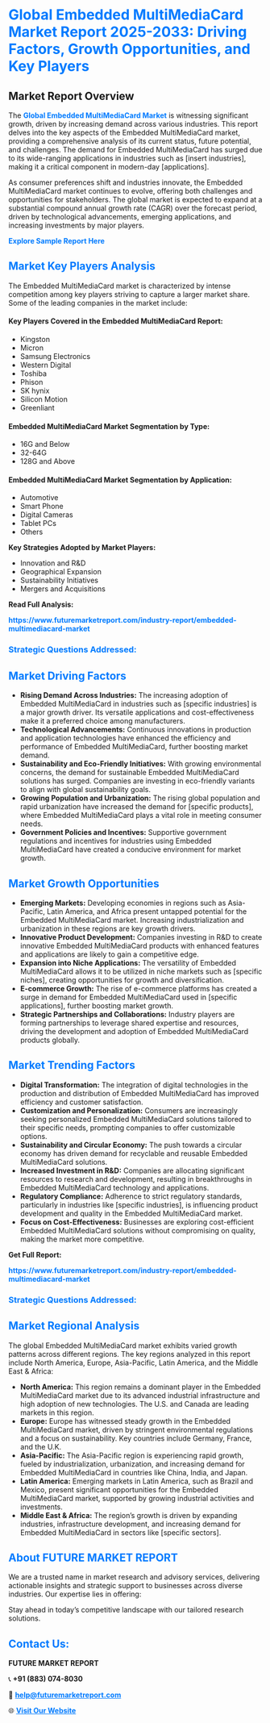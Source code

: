 <h1 style="color: #007BFF;">Global Embedded MultiMediaCard Market Report 2025-2033: Driving Factors, Growth Opportunities, and Key Players</h1>

<section id="overview">
<h2>Market Report Overview</h2>
<p>The <a href="https://www.futuremarketreport.com/industry-report/embedded-multimediacard-market" style="color: #007BFF; text-decoration: none;"><strong>Global Embedded MultiMediaCard Market</strong></a> is witnessing significant growth, driven by increasing demand across various industries. This report delves into the key aspects of the Embedded MultiMediaCard market, providing a comprehensive analysis of its current status, future potential, and challenges. The demand for Embedded MultiMediaCard has surged due to its wide-ranging applications in industries such as [insert industries], making it a critical component in modern-day [applications].</p>
<p>As consumer preferences shift and industries innovate, the Embedded MultiMediaCard market continues to evolve, offering both challenges and opportunities for stakeholders. The global market is expected to expand at a substantial compound annual growth rate (CAGR) over the forecast period, driven by technological advancements, emerging applications, and increasing investments by major players.</p>
</section>

<section id="overview">
<p><a href="https://www.futuremarketreport.com/request-sample/reportId=75169" style="color: #007BFF; text-decoration: none;"><strong>Explore Sample Report Here</strong></a></p>
</section>

<section id="key-players">
<h2 style="color: #007BFF;">Market Key Players Analysis</h2>
<p>The Embedded MultiMediaCard market is characterized by intense competition among key players striving to capture a larger market share. Some of the leading companies in the market include:</p>
<h4>Key Players Covered in the Embedded MultiMediaCard Report:</h4>
<ul><li>Kingston</li><li>Micron</li><li>Samsung Electronics</li><li>Western Digital</li><li>Toshiba</li><li>Phison</li><li>SK hynix</li><li>Silicon Motion</li><li>Greenliant</li></ul>
<h4>Embedded MultiMediaCard Market Segmentation by Type:</h4>
<ul><li>16G and Below</li><li>32-64G</li><li>128G and Above</li></ul>

<h4>Embedded MultiMediaCard Market Segmentation by Application:</h4>
<ul><li>Automotive</li><li>Smart Phone</li><li>Digital Cameras</li><li>Tablet PCs</li><li>Others</li></ul>
<p><strong>Key Strategies Adopted by Market Players:</strong></p>
<ul>
<li>Innovation and R&D</li>
<li>Geographical Expansion</li>
<li>Sustainability Initiatives</li>
<li>Mergers and Acquisitions</li>
</ul>
</section>

<section>
<p><strong>Read Full Analysis: </strong></p><a href="https://www.futuremarketreport.com/industry-report/embedded-multimediacard-market" style="color: #007BFF; text-decoration: none;"><strong>https://www.futuremarketreport.com/industry-report/embedded-multimediacard-market</strong></a>
<h3 style="color: #007BFF;">Strategic Questions Addressed:</h3>
</section>

<section id="driving-factors">
<h2 style="color: #007BFF;">Market Driving Factors</h2>
<ul>
<li><strong>Rising Demand Across Industries:</strong> The increasing adoption of Embedded MultiMediaCard in industries such as [specific industries] is a major growth driver. Its versatile applications and cost-effectiveness make it a preferred choice among manufacturers.</li>
<li><strong>Technological Advancements:</strong> Continuous innovations in production and application technologies have enhanced the efficiency and performance of Embedded MultiMediaCard, further boosting market demand.</li>
<li><strong>Sustainability and Eco-Friendly Initiatives:</strong> With growing environmental concerns, the demand for sustainable Embedded MultiMediaCard solutions has surged. Companies are investing in eco-friendly variants to align with global sustainability goals.</li>
<li><strong>Growing Population and Urbanization:</strong> The rising global population and rapid urbanization have increased the demand for [specific products], where Embedded MultiMediaCard plays a vital role in meeting consumer needs.</li>
<li><strong>Government Policies and Incentives:</strong> Supportive government regulations and incentives for industries using Embedded MultiMediaCard have created a conducive environment for market growth.</li>
</ul>
</section>

<section id="growth-opportunities">
<h2 style="color: #007BFF;">Market Growth Opportunities</h2>
<ul>
<li><strong>Emerging Markets:</strong> Developing economies in regions such as Asia-Pacific, Latin America, and Africa present untapped potential for the Embedded MultiMediaCard market. Increasing industrialization and urbanization in these regions are key growth drivers.</li>
<li><strong>Innovative Product Development:</strong> Companies investing in R&D to create innovative Embedded MultiMediaCard products with enhanced features and applications are likely to gain a competitive edge.</li>
<li><strong>Expansion into Niche Applications:</strong> The versatility of Embedded MultiMediaCard allows it to be utilized in niche markets such as [specific niches], creating opportunities for growth and diversification.</li>
<li><strong>E-commerce Growth:</strong> The rise of e-commerce platforms has created a surge in demand for Embedded MultiMediaCard used in [specific applications], further boosting market growth.</li>
<li><strong>Strategic Partnerships and Collaborations:</strong> Industry players are forming partnerships to leverage shared expertise and resources, driving the development and adoption of Embedded MultiMediaCard products globally.</li>
</ul>
</section>

<section id="trending-factors">
<h2 style="color: #007BFF;">Market Trending Factors</h2>
<ul>
<li><strong>Digital Transformation:</strong> The integration of digital technologies in the production and distribution of Embedded MultiMediaCard has improved efficiency and customer satisfaction.</li>
<li><strong>Customization and Personalization:</strong> Consumers are increasingly seeking personalized Embedded MultiMediaCard solutions tailored to their specific needs, prompting companies to offer customizable options.</li>
<li><strong>Sustainability and Circular Economy:</strong> The push towards a circular economy has driven demand for recyclable and reusable Embedded MultiMediaCard solutions.</li>
<li><strong>Increased Investment in R&D:</strong> Companies are allocating significant resources to research and development, resulting in breakthroughs in Embedded MultiMediaCard technology and applications.</li>
<li><strong>Regulatory Compliance:</strong> Adherence to strict regulatory standards, particularly in industries like [specific industries], is influencing product development and quality in the Embedded MultiMediaCard market.</li>
<li><strong>Focus on Cost-Effectiveness:</strong> Businesses are exploring cost-efficient Embedded MultiMediaCard solutions without compromising on quality, making the market more competitive.</li>
</ul>
</section>

<section>
<p><strong>Get Full Report: </strong></p><a href="https://www.futuremarketreport.com/industry-report/embedded-multimediacard-market" style="color: #007BFF; text-decoration: none;"><strong>https://www.futuremarketreport.com/industry-report/embedded-multimediacard-market</strong></a>
<h3 style="color: #007BFF;">Strategic Questions Addressed:</h3>
</section>


<section id="regional-analysis">
<h2 style="color: #007BFF;">Market Regional Analysis</h2>
<p>The global Embedded MultiMediaCard market exhibits varied growth patterns across different regions. The key regions analyzed in this report include North America, Europe, Asia-Pacific, Latin America, and the Middle East & Africa:</p>
<ul>
<li><strong>North America:</strong> This region remains a dominant player in the Embedded MultiMediaCard market due to its advanced industrial infrastructure and high adoption of new technologies. The U.S. and Canada are leading markets in this region.</li>
<li><strong>Europe:</strong> Europe has witnessed steady growth in the Embedded MultiMediaCard market, driven by stringent environmental regulations and a focus on sustainability. Key countries include Germany, France, and the U.K.</li>
<li><strong>Asia-Pacific:</strong> The Asia-Pacific region is experiencing rapid growth, fueled by industrialization, urbanization, and increasing demand for Embedded MultiMediaCard in countries like China, India, and Japan.</li>
<li><strong>Latin America:</strong> Emerging markets in Latin America, such as Brazil and Mexico, present significant opportunities for the Embedded MultiMediaCard market, supported by growing industrial activities and investments.</li>
<li><strong>Middle East & Africa:</strong> The region’s growth is driven by expanding industries, infrastructure development, and increasing demand for Embedded MultiMediaCard in sectors like [specific sectors].</li>
</ul>
</section>

<footer>
<h2 style="color: #007BFF;">About FUTURE MARKET REPORT</h2>
<p>We are a trusted name in market research and advisory services, delivering actionable insights and strategic support to businesses across diverse industries. Our expertise lies in offering:</p>

<p>Stay ahead in today’s competitive landscape with our tailored research solutions.</p>

<h2 style="color: #007BFF;">Contact Us:</h2>
<p><strong>FUTURE MARKET REPORT</strong></p>
<p>📞 <strong>+91 (883) 074-8030</strong></p>
<p>📧 <strong><a href="mailto:help@futuremarketreport.com" style="color: #007BFF;">help@futuremarketreport.com</a></strong></p>
<p>🌐 <strong><a href="https://www.futuremarketreport.com/" style="color: #007BFF;">Visit Our Website</a></strong></p>
</footer>